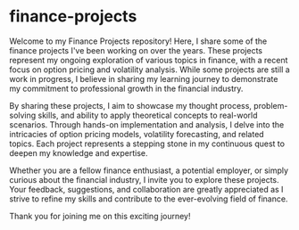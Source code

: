 # finance-projects

Welcome to my Finance Projects repository! Here, I share some of the finance projects I've been working on over the years. These projects represent my ongoing exploration of various topics in finance, with a recent focus on option pricing and volatility analysis. While some projects are still a work in progress, I believe in sharing my learning journey to demonstrate my commitment to professional growth in the financial industry.

By sharing these projects, I aim to showcase my thought process, problem-solving skills, and ability to apply theoretical concepts to real-world scenarios. Through hands-on implementation and analysis, I delve into the intricacies of option pricing models, volatility forecasting, and related topics. Each project represents a stepping stone in my continuous quest to deepen my knowledge and expertise.

Whether you are a fellow finance enthusiast, a potential employer, or simply curious about the financial industry, I invite you to explore these projects. Your feedback, suggestions, and collaboration are greatly appreciated as I strive to refine my skills and contribute to the ever-evolving field of finance.

Thank you for joining me on this exciting journey!
